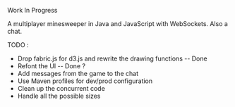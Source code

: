 Work In Progress

A multiplayer minesweeper in Java and JavaScript with WebSockets. Also a chat.

TODO :
- Drop fabric.js for d3.js and rewrite the drawing functions -- Done
- Refont the UI -- Done ?
- Add messages from the game to the chat
- Use Maven profiles for dev/prod configuration
- Clean up the concurrent code
- Handle all the possible sizes
